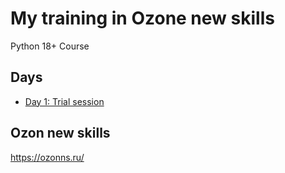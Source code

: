 # My training in Ozone new skills

Python 18+ Course

## Days
- [Day 1: Trial session](Trial_session_ons.py/)

## Ozon new skills
https://ozonns.ru/
